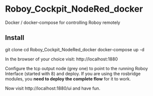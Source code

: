 # Roboy_Cockpit_NodeRed_docker
Docker / docker-compose for controlling Roboy remotely

## Install
  git clone 
  cd Roboy_Cockpit_NodeRed_docker
  docker-compose up -d

In the browser of your choice visit: 
http://localhost:1880

Configure the tcp output node (grey one) to point to the running Roboy Interface (started with 8)
and deploy. If you are using the rosbridge modules, you **need to deploy the complete flow** for it to work.

Now visit http://localhost:1880/ui
and have fun.


